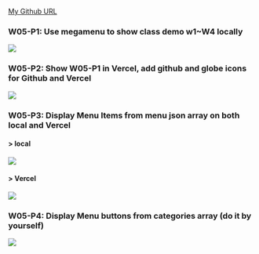 [My Github URL](https://github.com/Sky00l/1112-js-demo_90.git)

### W05-P1: Use megamenu to show class demo w1~W4 locally
 
![](w05-p1.png)

### W05-P2: Show W05-P1 in Vercel, add github and globe icons for Github and Vercel

![](w05-p2.png)

### W05-P3: Display Menu Items from menu json array on both local and Vercel
 
#### > local
 
![](w05-p3-1.png)
 
#### > Vercel
 
![](w05-p3-2.png)

### W05-P4: Display Menu buttons from categories array (do it by yourself)
 
![](w05-p4.png)